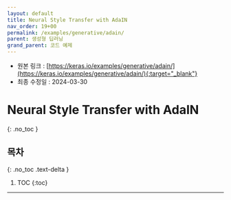 ```yaml
---
layout: default
title: Neural Style Transfer with AdaIN
nav_order: 19+00
permalink: /examples/generative/adain/
parent: 생성형 딥러닝
grand_parent: 코드 예제
---
```


* 원본 링크 : [https://keras.io/examples/generative/adain/](https://keras.io/examples/generative/adain/){:target="_blank"}
* 최종 수정일 : 2024-03-30

# Neural Style Transfer with AdaIN
{: .no_toc }

## 목차
{: .no_toc .text-delta }

1. TOC
{:toc}

---
